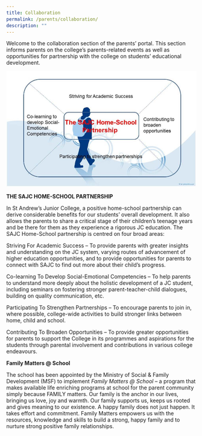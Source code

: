 ```yaml
---
title: Collaboration
permalink: /parents/collaboration/
description: ""
---
```


<p>Welcome to the collaboration section of the parents&rsquo; portal. This section informs parents on the college&rsquo;s parents-related events as well as opportunities for partnership with the college on students&rsquo; educational development.</p>
<img src="/images/collab.jpg">
<p><strong>THE SAJC HOME-SCHOOL PARTNERSHIP</strong></p>
<p>In St Andrew&rsquo;s Junior College, a positive home-school partnership can derive considerable benefits for our students&rsquo; overall development. It also allows the parents to share a critical stage of their children&rsquo;s teenage years and be there for them as they experience a rigorous JC education. The SAJC Home-School partnership is centred on four broad areas:</p>
<p>Striving For Academic Success &ndash; To provide parents with greater insights and understanding on the JC system, varying routes of advancement of higher education opportunities, and to provide opportunities for parents to connect with SAJC to find out more about their child&rsquo;s progress.</p>
<p>Co-learning To Develop Social-Emotional Competencies &ndash; To help parents to understand more deeply about the holistic development of a JC student, including seminars on fostering stronger parent-teacher-child dialogues, building on quality communication, etc.</p>
<p>Participating To Strengthen Partnerships &ndash; To encourage parents to join in, where possible, college-wide activities to build stronger links between home, child and school.</p>
<p>Contributing To Broaden Opportunities &ndash; To provide greater opportunities for parents to support the College in its programmes and aspirations for the students through parental involvement and contributions in various college endeavours.</p>
<p><strong>Family Matters @ School</strong></p>
<p>The school has been appointed by the Ministry of Social &amp; Family Development (MSF) to implement&nbsp;<em>Family Matters @ School</em>&nbsp;&ndash; a program that makes available life enriching programs at school for the parent community simply because FAMILY matters. Our family is the anchor in our lives, bringing us love, joy and warmth. Our family supports us, keeps us rooted and gives meaning to our existence. A happy family does not just happen. It takes effort and commitment. Family Matters empowers us with the resources, knowledge and skills to build a strong, happy family and to nurture strong positive family relationships.</p>